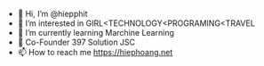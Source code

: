- 👋 Hi, I’m @hiepphit
- 👀 I’m interested in GIRL<TECHNOLOGY<PROGRAMING<TRAVEL
- 🌱 I’m currently learning Marchine Learning
- 💞️ Co-Founder 397 Solution JSC
- 📫 How to reach me https://hiephoang.net

<!---
hiepphit/hiepphit is a ✨ special ✨ repository because its `README.md` (this file) appears on your GitHub profile.
You can click the Preview link to take a look at your changes.
--->
